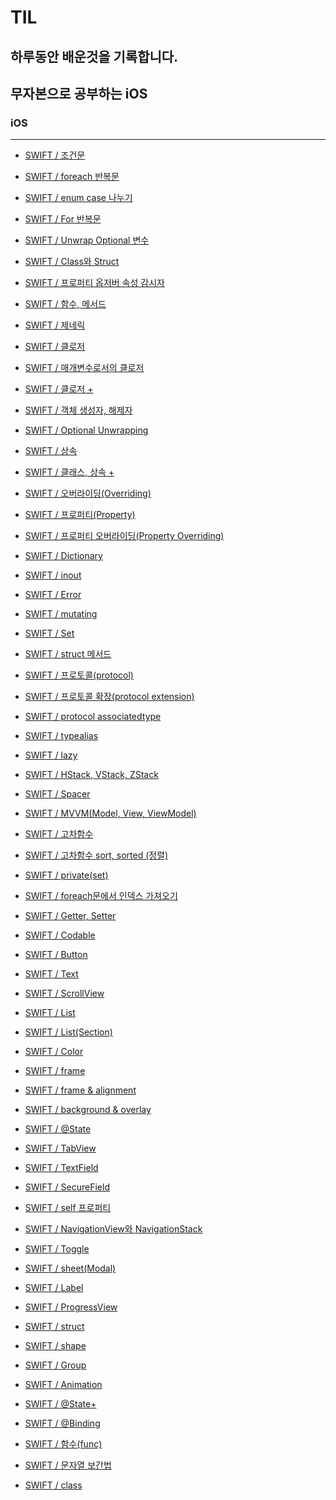 # TIL
## 하루동안 배운것을 기록합니다.
## 무자본으로 공부하는 iOS

### iOS
---
- <a href = "https://github.com/kimkyumbi/TIL/blob/main/iOS/230710-1.md" > SWIFT / 조건문 </a>

- <a href = "https://github.com/kimkyumbi/TIL/blob/main/iOS/230710-2.md" > SWIFT / foreach 반복문 </a>

- <a href = "https://github.com/kimkyumbi/TIL/blob/main/iOS/230710-3.md" > SWIFT / enum case 나누기 </a>

- <a href = "https://github.com/kimkyumbi/TIL/blob/main/iOS/230710-4.md" > SWIFT / For 반복문 </a>

- <a href = "https://github.com/kimkyumbi/TIL/blob/main/iOS/230711-1.md" > SWIFT / Unwrap Optional 변수 </a>

- <a href = "https://github.com/kimkyumbi/TIL/blob/main/iOS/230712-1.md" > SWIFT / Class와 Struct </a>

- <a href = "https://github.com/kimkyumbi/TIL/blob/main/iOS/230712-2.md" > SWIFT / 프로퍼티 옵저버 속성 감시자 </a>

- <a href = "https://github.com/kimkyumbi/TIL/blob/main/iOS/230713-1.md" > SWIFT / 함수, 메서드 </a>

- <a href = "https://github.com/kimkyumbi/TIL/blob/main/iOS/230713-2.md" > SWIFT / 제네릭 </a>

- <a href = "https://github.com/kimkyumbi/TIL/blob/main/iOS/230713-3.md" > SWIFT / 클로저 </a>

- <a href = "https://github.com/kimkyumbi/TIL/blob/main/iOS/230714-1.md" > SWIFT / 매개변수로서의 클로저 </a>

- <a href = "https://github.com/kimkyumbi/TIL/blob/main/iOS/230715-1.md" > SWIFT / 클로저 + </a>

- <a href = "https://github.com/kimkyumbi/TIL/blob/main/iOS/230715-2.md" > SWIFT / 객체 생성자, 해제자 </a>

- <a href = "https://github.com/kimkyumbi/TIL/blob/main/iOS/230715-3.md" > SWIFT / Optional Unwrapping</a>

- <a href = "https://github.com/kimkyumbi/TIL/blob/main/iOS/230716-1.md" > SWIFT / 상속 </a>

- <a href = "https://github.com/kimkyumbi/TIL/blob/main/iOS/230716-2.md" > SWIFT / 클래스, 상속 + </a>

- <a href = "https://github.com/kimkyumbi/TIL/blob/main/iOS/230716-3.md" > SWIFT / 오버라이딩(Overriding) </a> 

- <a href = "https://github.com/kimkyumbi/TIL/blob/main/iOS/230717-1.md" > SWIFT / 프로퍼티(Property) </a> 

- <a href = "https://github.com/kimkyumbi/TIL/blob/main/iOS/230717-2.md" > SWIFT / 프로퍼티 오버라이딩(Property Overriding) </a> 

- <a href = "https://github.com/kimkyumbi/TIL/blob/main/iOS/230717-3.md" > SWIFT / Dictionary </a> 

- <a href = "https://github.com/kimkyumbi/TIL/blob/main/iOS/230717-4.md" > SWIFT / inout </a> 

- <a href = "https://github.com/kimkyumbi/TIL/blob/main/iOS/230717-5.md" > SWIFT / Error </a> 

- <a href = "https://github.com/kimkyumbi/TIL/blob/main/iOS/230717-6.md" > SWIFT / mutating </a> 

- <a href = "https://github.com/kimkyumbi/TIL/blob/main/iOS/230717-7.md" > SWIFT / Set </a> 

- <a href = "https://github.com/kimkyumbi/TIL/blob/main/iOS/230718-1.md" > SWIFT / struct 메서드 </a> 

- <a href = "https://github.com/kimkyumbi/TIL/blob/main/iOS/230719-1.md" > SWIFT / 프로토콜(protocol) </a> 

- <a href = "https://github.com/kimkyumbi/TIL/blob/main/iOS/230720-1.md" > SWIFT / 프로토콜 확장(protocol extension) </a> 

- <a href = "https://github.com/kimkyumbi/TIL/blob/main/iOS/230721-1.md" > SWIFT / protocol associatedtype </a> 

- <a href = "https://github.com/kimkyumbi/TIL/blob/main/iOS/230722-1.md" > SWIFT / typealias </a> 

- <a href = "https://github.com/kimkyumbi/TIL/blob/main/iOS/230724-1.md" > SWIFT / lazy </a> 

- <a href = "https://github.com/kimkyumbi/TIL/blob/main/iOS/230725-1.md" > SWIFT / HStack, VStack, ZStack </a> 

- <a href = "https://github.com/kimkyumbi/TIL/blob/main/iOS/230726-1.md" > SWIFT / Spacer </a> 

- <a href = "https://github.com/kimkyumbi/TIL/blob/main/iOS/230727-1.md" > SWIFT / MVVM(Model, View, ViewModel) </a> 

- <a href = "https://github.com/kimkyumbi/TIL/blob/main/iOS/230728-1.md" > SWIFT / 고차함수 </a> 

- <a href = "https://github.com/kimkyumbi/TIL/blob/main/iOS/230729-1.md" > SWIFT / 고차함수 sort, sorted (정렬) </a> 

- <a href = "https://github.com/kimkyumbi/TIL/blob/main/iOS/230730-1.md" > SWIFT / private(set) </a> 

- <a href = "https://github.com/kimkyumbi/TIL/blob/main/iOS/230731-1.md" > SWIFT / foreach문에서 인덱스 가져오기 </a> 

- <a href = "https://github.com/kimkyumbi/TIL/blob/main/iOS/230801-1.md" > SWIFT / Getter, Setter </a> 

- <a href = "https://github.com/kimkyumbi/TIL/blob/main/iOS/230802-1.md" > SWIFT / Codable </a> 

- <a href = "https://github.com/kimkyumbi/TIL/blob/main/iOS/230803-1.md" > SWIFT / Button </a> 

- <a href = "https://github.com/kimkyumbi/TIL/blob/main/iOS/230803-2.md" > SWIFT / Text </a> 

- <a href = "https://github.com/kimkyumbi/TIL/blob/main/iOS/230804-1.md" > SWIFT / ScrollView </a> 

- <a href = "https://github.com/kimkyumbi/TIL/blob/main/iOS/230805-1.md" > SWIFT / List </a> 

- <a href = "https://github.com/kimkyumbi/TIL/blob/main/iOS/230807-1.md" > SWIFT / List(Section) </a> 

- <a href = "https://github.com/kimkyumbi/TIL/blob/main/iOS/230808-1.md" > SWIFT / Color </a> 

- <a href = "https://github.com/kimkyumbi/TIL/blob/main/iOS/230809-1.md" > SWIFT / frame </a> 

- <a href = "https://github.com/kimkyumbi/TIL/blob/main/iOS/230810-1.md" > SWIFT / frame & alignment </a> 

- <a href = "https://github.com/kimkyumbi/TIL/blob/main/iOS/230811-1.md" > SWIFT / background & overlay </a> 

- <a href = "https://github.com/kimkyumbi/TIL/blob/main/iOS/230812-1.md" > SWIFT / @State </a> 

- <a href = "https://github.com/kimkyumbi/TIL/blob/main/iOS/230813-1.md" > SWIFT / TabView </a> 

- <a href = "https://github.com/kimkyumbi/TIL/blob/main/iOS/230814-1.md" > SWIFT / TextField </a> 

- <a href = "https://github.com/kimkyumbi/TIL/blob/main/iOS/230815-1.md" > SWIFT / SecureField </a> 

- <a href = "https://github.com/kimkyumbi/TIL/blob/main/iOS/230816-1.md" > SWIFT / self 프로퍼티 </a> 

- <a href = "https://github.com/kimkyumbi/TIL/blob/main/iOS/230817-1.md" > SWIFT / NavigationView와 NavigationStack </a> 

- <a href = "https://github.com/kimkyumbi/TIL/blob/main/iOS/230818-1.md" > SWIFT / Toggle </a> 

- <a href = "https://github.com/kimkyumbi/TIL/blob/main/iOS/230821-1.md" > SWIFT / sheet(Modal) </a> 

- <a href = "https://github.com/kimkyumbi/TIL/blob/main/iOS/230822-1.md" > SWIFT / Label </a> 

- <a href = "https://github.com/kimkyumbi/TIL/blob/main/iOS/230822-2.md" > SWIFT / ProgressView </a> 

- <a href = "https://github.com/kimkyumbi/TIL/blob/main/iOS/230822-3.md" > SWIFT / struct </a> 

- <a href = "https://github.com/kimkyumbi/TIL/blob/main/iOS/230824-1.md" > SWIFT / shape </a> 

- <a href = "https://github.com/kimkyumbi/TIL/blob/main/iOS/230825-1.md" > SWIFT / Group </a> 

- <a href = "https://github.com/kimkyumbi/TIL/blob/main/iOS/230827-1.md" > SWIFT / Animation </a> 

- <a href = "https://github.com/kimkyumbi/TIL/blob/main/iOS/230828-1.md" > SWIFT / @State+ </a> 

- <a href = "https://github.com/kimkyumbi/TIL/blob/main/iOS/230829-1.md" > SWIFT / @Binding </a> 

- <a href = "https://github.com/kimkyumbi/TIL/blob/main/iOS/230830-1.md" > SWIFT / 함수(func) </a> 

- <a href = "https://github.com/kimkyumbi/TIL/blob/main/iOS/230830-2.md" > SWIFT / 문자열 보간법 </a> 

- <a href = "https://github.com/kimkyumbi/TIL/blob/main/iOS/230901-1.md" > SWIFT / class </a> 